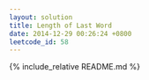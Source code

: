 ```yaml
---
layout: solution
title: Length of Last Word
date: 2014-12-29 00:26:24 +0800
leetcode_id: 58
---
```

{% include_relative README.md %}
